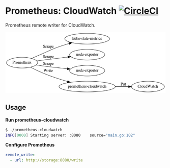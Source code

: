 Prometheus: CloudWatch [![CircleCI](https://circleci.com/gh/skpr/prometheus-cloudwatch.svg?style=svg)](https://circleci.com/gh/skpr/prometheus-cloudwatch)
======================

Prometheus remote writer for CloudWatch.

![Overview](docs/overview.png)

## Usage

**Run prometheus-cloudwatch**

```bash
$ ./prometheus-cloudwatch 
INFO[0000] Starting server: :8080    source="main.go:102"
```

**Configure Prometheus**

```yaml
remote_write:
  - url: http://storage:8080/write
```

